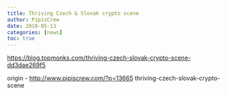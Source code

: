 ```yaml
---
title: Thriving Czech & Slovak crypto scene
author: PipisCrew
date: 2018-05-13
categories: [news]
toc: true
---
```


https://blog.topmonks.com/thriving-czech-slovak-crypto-scene-dd3dae269f5

origin - http://www.pipiscrew.com/?p=13665 thriving-czech-slovak-crypto-scene